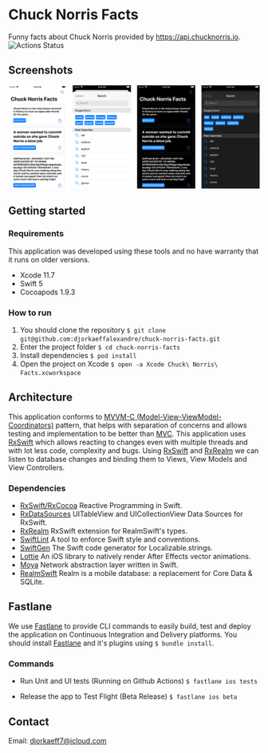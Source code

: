 # Chuck Norris Facts
Funny facts about Chuck Norris provided by https://api.chucknorris.io.
![Actions Status](https://github.com/djorkaeffalexandre/chuck-norris-facts/workflows/Run%20tests/badge.svg)

## Screenshots
<p align="center">
  <img src=".github/images/screenshot.png" width=600>
</p>

## Getting started

### Requirements
This application was developed using these tools and no have warranty that it runs on older versions.
- Xcode 11.7
- Swift 5
- Cocoapods 1.9.3

### How to run
1. You should clone the repository
`$ git clone git@github.com:djorkaeffalexandre/chuck-norris-facts.git`
2. Enter the project folder
`$ cd chuck-norris-facts`
3. Install dependencies
`$ pod install`
4. Open the project on Xcode
`$ open -a Xcode Chuck\ Norris\ Facts.xcworkspace`

## Architecture
This application conforms to [MVVM-C (Model-View-ViewModel-Coordinators)](https://stevenpcurtis.medium.com/mvvm-c-architecture-with-dependency-injection-testing-3b7197eb2e4d) pattern,
that helps with separation of concerns and allows testing and implementation to be better than [MVC](https://medium.com/swift-coding/mvc-in-swift-a9b1121ab6f0).
This application uses [RxSwift](https://github.com/ReactiveX/RxSwift) which allows reacting to changes even with multiple threads and with lot less code, complexity and bugs.
Using [RxSwift](https://github.com/ReactiveX/RxSwift) and [RxRealm](https://github.com/RxSwiftCommunity/RxRealm) we can listen to database changes and binding them to Views, View Models and View Controllers.

### Dependencies
- [RxSwift/RxCocoa](https://github.com/ReactiveX/RxSwift) Reactive Programming in Swift.
- [RxDataSources](https://github.com/RxSwiftCommunity/RxDataSources) UITableView and UICollectionView Data Sources for RxSwift.
- [RxRealm](https://github.com/RxSwiftCommunity/RxRealm) RxSwift extension for RealmSwift's types.
- [SwiftLint](https://github.com/realm/SwiftLint) A tool to enforce Swift style and conventions.
- [SwiftGen](https://github.com/SwiftGen/SwiftGen) The Swift code generator for Localizable.strings.
- [Lottie](https://github.com/airbnb/lottie-ios) An iOS library to natively render After Effects vector animations.
- [Moya](https://github.com/Moya/Moya) Network abstraction layer written in Swift.
- [RealmSwift](https://github.com/realm/realm-cocoa) Realm is a mobile database: a replacement for Core Data & SQLite.

## Fastlane
We use [Fastlane](https://github.com/fastlane/fastlane) to provide CLI commands to easily build, test and deploy the application on Continuous Integration and Delivery platforms.
You should install [Fastlane](https://github.com/fastlane/fastlane) and it's plugins using `$ bundle install`.

### Commands
- Run Unit and UI tests (Running on Github Actions)
`$ fastlane ios tests`

- Release the app to Test Flight (Beta Release)
`$ fastlane ios beta`

## Contact
Email: djorkaeff7@icloud.com
